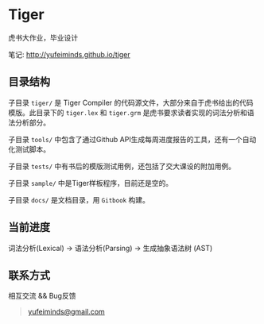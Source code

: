 # Tiger

虎书大作业，毕业设计

笔记: http://yufeiminds.github.io/tiger

## 目录结构

子目录 `tiger/` 是 Tiger Compiler 的代码源文件，大部分来自于虎书给出的代码模版。此目录下的 `tiger.lex` 和 `tiger.grm` 是虎书要求读者实现的词法分析和语法分析部分。

子目录 `tools/` 中包含了通过Github API生成每周进度报告的工具，还有一个自动化测试脚本。

子目录 `tests/` 中有书后的模版测试用例，还包括了交大课设的附加用例。

子目录 `sample/` 中是Tiger样板程序，目前还是空的。

子目录 `docs/` 是文档目录，用 `Gitbook` 构建。

## 当前进度

词法分析(Lexical) -> 语法分析(Parsing) -> 生成抽象语法树 (AST)

## 联系方式

相互交流 && Bug反馈

> yufeiminds@gmail.com
